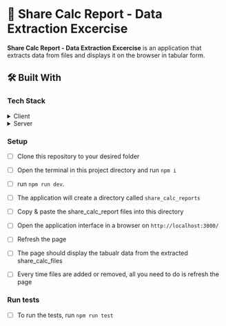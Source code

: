 
# 📖 Share Calc Report - Data Extraction Excercise <a name="about-project"></a>

 **Share Calc Report - Data Extraction Excercise** is an application that extracts data from files and displays it on the browser in tabular form.  


## 🛠 Built With <a name="built-with"></a>

### Tech Stack <a name="tech-stack"></a>

<details>
  <summary>Client</summary>
  <ul>
    <li><a>HTML</a></li>
    <li><a>CSS</a></li>
  </ul>
</details>

<details>
  <summary>Server</summary>
  <ul>
    <li><a>Node</a></li>
    <li><a>Express</a></li>
  </ul>
</details>

### Setup

- [ ] Clone this repository to your desired folder
- [ ] Open the terminal in this project directory and run `npm i`
- [ ] run `npm run dev`.
- [ ] The application will create a directory called `share_calc_reports`
- [ ] Copy & paste the share_calc_report files into this directory
- [ ] Open the application interface in a browser on `http://localhost:3000/`
- [ ] Refresh the page
- [ ] The page should display the tabualr data from the extracted share_calc_files
- [ ] Every time files are added or removed, all you need to do is refresh the page


### Run tests

 - [ ] To run the tests, run `npm run test`
